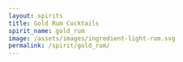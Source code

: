 ```yaml
---
layout: spirits
title: Gold Rum Cocktails
spirit_name: gold_rum
image: /assets/images/ingredient-light-rum.svg
permalink: /spirit/gold_rum/
---
```

